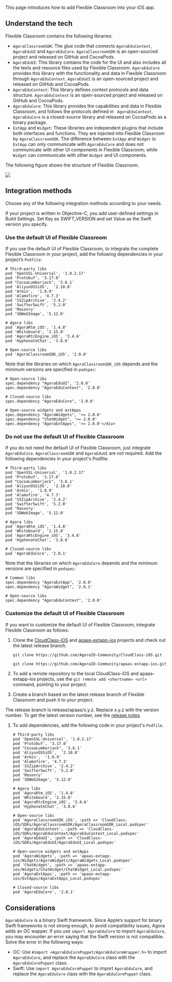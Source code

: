 This page introduces how to add Flexible Classroom into your iOS app.

## Understand the tech

Flexible Classroom contains the following libraries:

- `AgoraClassroomSDK`: The glue code that connects `AgoraEduContext`, `AgoraEduUI` and `AgoraEduCore`. `AgoraClassroomSDK` is an open-sourced project and released on GitHub and CocoaPods.
- `AgoraEduUI`: This library contains the code for the UI and also includes all the texts and resource files used by Flexible Classroom. `AgoraEduCore` provides this library with the functionality and data in Flexible Classroom through `AgoraEduContext`. `AgoraEduUI` is an open-sourced project and released on GitHub and CocoaPods.
- `AgoraEduContext`: This library defines context protocols and data structure. `AgoraEduContext` is an open-sourced project and released on GitHub and CocoaPods.
- `AgoraEduCore`: This library provides the capabilities and data in Flexible Classroom, and follows the protocols defined in ` AgoraEduContext`. `AgoraEduCore` is a closed-source library and released on CocoaPods as a binary package.
- `ExtApp` and `Widget`: These libraries are independent plugins that include both interfaces and functions. They are injected into Flexible Classroom by `AgoraClassroomSDK`. The difference between `ExtApp` and `Widget` is: `ExtApp` can only communicate with `AgoraEduCore` and does not communicate with other UI components in Flexible Classroom; while `Widget` can communicate with other `Widget` and UI components.

The following figure shows the structure of Flexible Classroom.

![](https://web-cdn.agora.io/docs-files/1631954134292)

## Integration methods

Choose any of the following integration methods according to your needs.

<div class="alert info">If your project is written in Objective-C, you add user-defined settings in Build Settings. Set Key as SWIFT_VERSION and set Value as the Swift version you specify.</div>

<a name="default_ui"></a>

### Use the default UI of Flexible Classroom

If you use the default UI of Flexible Classroom, to integrate the complete Flexible Classroom in your project, add the following dependencies in your project’s `Podfile`:

```
# Third-party libs
pod 'OpenSSL-Universal', '1.0.2.17'
pod 'Protobuf', '3.17.0'
pod "CocoaLumberjack", '3.6.1'
pod 'AliyunOSSiOS',  '2.10.8'
pod 'Armin',  '1.0.9'
pod 'Alamofire', '4.7.3'
pod 'SSZipArchive', '2.4.2'
pod 'SwifterSwift', '5.2.0'
pod 'Masonry'
pod 'SDWebImage', '5.12.0'

# Agora libs
pod 'AgoraRtm_iOS', '1.4.8'
pod 'Whiteboard', '2.15.8'
pod 'AgoraRtcEngine_iOS', '3.4.6'
pod 'HyphenateChat', '3.8.6'

# Open-source libs
pod 'AgoraClassroomSDK_iOS', '2.0.0'
```

Note that the libraries on which `AgoraClassroomSDK_iOS` depends and the minimum versions are specified in `podspec`:

```
# Open-source libs
spec.dependency "AgoraEduUI", '2.0.0'
spec.dependency "AgoraEduContext", '2.0.0'

# Closed-source libs
spec.dependency "AgoraEduCore", '2.0.0'

# Open-source widgets and extApps
spec.dependency "AgoraWidgets", '>= 2.0.0'
spec.dependency "ChatWidget", '>= 2.0.0'
spec.dependency "AgoraExtApps", '>= 2.0.0'</div>
```

<a name="custom_ui"></a>

### Do not use the default UI of Flexible Classroom

If you do not need the default UI of Flexible Classroom, just integrate `AgoraEduCore`.  `AgoraClassroomSDK` and `AgoraEduUI` are not required. Add the following dependencies in your project's Podfile:

```
# Third-party libs
pod 'OpenSSL-Universal', '1.0.2.17'
pod 'Protobuf', '3.17.0'
pod "CocoaLumberjack", '3.6.1'
pod 'AliyunOSSiOS',  '2.10.8'
pod 'Armin',  '1.0.9'
pod 'Alamofire', '4.7.3'
pod 'SSZipArchive', '2.4.2'
pod 'SwifterSwift', '5.2.0'
pod 'Masonry'
pod 'SDWebImage', '5.12.0'

# Agora libs
pod 'AgoraRtm_iOS', '1.4.8'
pod 'Whiteboard', '2.15.8'
pod 'AgoraRtcEngine_iOS', '3.4.6'
pod 'HyphenateChat', '3.8.6'

# Closed-source libs
pod 'AgoraEduCore', '2.0.1'
```

Note that the libraries on which `AgoraEduCore` depends and the minimum versions are specified in `podspec`:

```
# Common libs
spec.dependency "AgoraExtApp", '2.0.0'
spec.dependency "AgoraWidget", '2.0.1'

# Open-source libs
spec.dependency "AgoraEduContext", '2.0.0'
```

<a name="change_default_ui"></a>

### Customize the default UI of Flexible Classroom

If you want to customize the default UI of Flexible Classroom, integrate Flexible Classroom as follows:

1. Clone the [CloudClass-iOS](https://github.com/AgoraIO-Community/CloudClass-iOS) and [apaas-extapp-ios](https://github.com/AgoraIO-Community/apaas-extapp-ios) projects and check out the latest release branch.

   ```bash
   git clone https://github.com/AgoraIO-Community/CloudClass-iOS.git
   ```

   ```
   git clone https://github.com/AgoraIO-Community/apaas-extapp-ios.git
   ```

2. To add a remote repository to the local CloudClass-iOS and apaas-extapp-ios projects, use the `git remote add <shortname> <url>` command, pointing to your project.

3. Create a branch based on the latest release branch of Flexible Classroom and push it to your project.

<div class="alert info">The release branch is release/apaas/x.y.z. Replace x.y.z with the version number. To get the latest version number, see the <a href="/cn/agora-class/release_agora_class_ios?platform=iOS">release notes</a>.</div>

1. To add dependencies, add the following code in your project's `Podfile`.

   ```
   # Third-party libs
   pod 'OpenSSL-Universal', '1.0.2.17'
   pod 'Protobuf', '3.17.0'
   pod "CocoaLumberjack", '3.6.1'
   pod 'AliyunOSSiOS',  '2.10.8'
   pod 'Armin',  '1.0.9'
   pod 'Alamofire', '4.7.3'
   pod 'SSZipArchive', '2.4.2'
   pod 'SwifterSwift', '5.2.0'
   pod 'Masonry'
   pod 'SDWebImage', '5.12.0'

   # Agora libs
   pod 'AgoraRtm_iOS', '1.4.8'
   pod 'Whiteboard', '2.15.8'
   pod 'AgoraRtcEngine_iOS', '3.4.6'
   pod 'HyphenateChat', '3.8.6'

   # Open-source libs
   pod 'AgoraClassroomSDK_iOS', :path => 'CloudClass-iOS/SDKs/AgoraClassroomSDK/AgoraClassroomSDK_Local.podspec'
   pod 'AgoraEduContext', :path => 'CloudClass-iOS/SDKs/AgoraEduContext/AgoraEduContext_Local.podspec'
   pod 'AgoraEduUI', :path => 'CloudClass-iOS/SDKs/AgoraEduUI/AgoraEduUI_Local.podspec'

   # Open-source widgets and extApps
   pod 'AgoraWidgets', :path => 'apaas-extapp-ios/Widgets/AgoraWidgets/AgoraWidgets_Local.podspec'
   pod 'ChatWidget', :path => 'apaas-extapp-ios/Widgets/ChatWidget/ChatWidget_Local.podspec'
   pod 'AgoraExtApps', :path => 'apaas-extapp-ios/ExtApps/AgoraExtApps_Local.podspec'

   # Closed-source libs
   pod 'AgoraEduCore', '2.0.1'
   ```

## Considerations

`AgoraEduCore` is a binary Swift framework. Since Apple‘s support for binary Swift frameworks is not strong enough, to avoid compatibility issues, Agora adds an OC wapper. If you use `import AgoraEduCore`  to import `AgoraEduCore`, you may encounter an error saying that the Swift version is not compatible. Solve the error in the following ways:

- OC: Use `#import <AgoraEduCorePuppet/AgoraEduCoreWrapper.h>` to import ` AgoraEduCore`, and replace the `AgoraEduCore` class with the `AgoraEduCorePuppet` class.
- Swift: Use `import AgoraEduCorePuppet` to import `AgoraEduCore`, and replace the `AgoraEduCore` class with the `AgoraEduCorePuppet` class.
